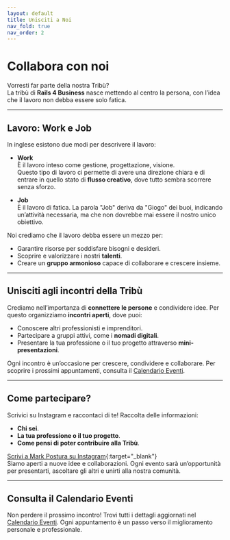 ```yaml
---
layout: default
title: Unisciti a Noi
nav_fold: true 
nav_order: 2
---
```


# Collabora con noi

Vorresti far parte della nostra Tribù?  
La tribù di **Rails 4 Business** nasce mettendo al centro la persona, con l’idea che il lavoro non debba essere solo fatica.  

---

## Lavoro: **Work** e **Job**
In inglese esistono due modi per descrivere il lavoro:

- **Work**  
  È il lavoro inteso come gestione, progettazione, visione.  
  Questo tipo di lavoro ci permette di avere una direzione chiara e di entrare in quello stato di **flusso creativo**, dove tutto sembra scorrere senza sforzo.

- **Job**  
  È il lavoro di fatica. La parola "Job" deriva da "Giogo" dei buoi, indicando un’attività necessaria, ma che non dovrebbe mai essere il nostro unico obiettivo.

Noi crediamo che il lavoro debba essere un mezzo per:
- Garantire risorse per soddisfare bisogni e desideri.
- Scoprire e valorizzare i nostri **talenti**.
- Creare un **gruppo armonioso** capace di collaborare e crescere insieme.

---

## Unisciti agli incontri della Tribù
Crediamo nell’importanza di **connettere le persone** e condividere idee. Per questo organizziamo **incontri aperti**, dove puoi:
- Conoscere altri professionisti e imprenditori.
- Partecipare a gruppi attivi, come i **nomadi digitali**.
- Presentare la tua professione o il tuo progetto attraverso **mini-presentazioni**.

Ogni incontro è un’occasione per crescere, condividere e collaborare. Per scoprire i prossimi appuntamenti, consulta il [Calendario Eventi](#).

---

## Come partecipare?
Scrivici su Instagram e raccontaci di te! Raccolta delle informazioni:
- **Chi sei**.
- **La tua professione o il tuo progetto**.
- **Come pensi di poter contribuire alla Tribù**.

[Scrivi a Mark Postura su Instagram](https://www.instagram.com/rails4b){:target="_blank"}  
Siamo aperti a nuove idee e collaborazioni. Ogni evento sarà un’opportunità per presentarti, ascoltare gli altri e unirti alla nostra comunità.

---

## Consulta il Calendario Eventi
Non perdere il prossimo incontro! Trovi tutti i dettagli aggiornati nel [Calendario Eventi](/risorse/eventi_rails_4_b/). Ogni appuntamento è un passo verso il miglioramento personale e professionale.
